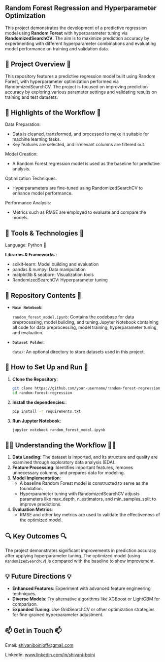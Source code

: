 ## Random Forest Regression and Hyperparameter Optimization

This project demonstrates the development of a predictive regression model using **Random Forest** with hyperparameter tuning via **RandomizedSearchCV**. The aim is to maximize prediction accuracy by experimenting with different hyperparameter combinations and evaluating model performance on training and validation data.

## 🌟 Project Overview 🌟

This repository features a predictive regression model built using Random Forest, with hyperparameter optimization performed via RandomizedSearchCV. The project is focused on improving prediction accuracy by exploring various parameter settings and validating results on training and test datasets.

## 📂 Highlights of the Workflow  📂 
Data Preparation:
- Data is cleaned, transformed, and processed to make it suitable for machine learning tasks.
- Key features are selected, and irrelevant columns are filtered out.
  
Model Creation:

- A Random Forest regression model is used as the baseline for predictive analysis.
  
Optimization Techniques:

- Hyperparameters are fine-tuned using RandomizedSearchCV to enhance model performance.
  
Performance Analysis:

- Metrics such as RMSE are employed to evaluate and compare the models.
  
## 🧰 Tools & Technologies 🧰 
Language: Python 🐍

**Libraries & Frameworks** :

- scikit-learn: Model building and evaluation
- pandas & numpy: Data manipulation
- matplotlib & seaborn: Visualization tools
- RandomizedSearchCV: Hyperparameter tuning
## 🚀 Repository Contents 🚀 


- **`Main Notebook`**:
  
  `random_forest_model.ipynb`: Contains the codebase for data preprocessing, model building, and tuning.Jupyter Notebook containing all code for data preprocessing, model training, hyperparameter tuning, and evaluation.

- **`Dataset Folder`**:

  `data/`: An optional directory to store datasets used in this project.

## 🔧  How to Set Up and Run  🔧

1. **Clone the Repository**:
   ```bash
   git clone https://github.com/your-username/random-forest-regression.git
   cd random-forest-regression
   ```

2. **Install the dependencies:**:
   ```bash
   pip install -r requirements.txt
   ```

3. **Run Jupyter Notebook**:
   ```bash
   jupyter notebook random_forest_model.ipynb
   ```

## 🧑‍🔬 Understanding the Workflow 🧑‍🔬

1. **Data Loading**: The dataset is imported, and its structure and quality are examined through exploratory data analysis (EDA).
2. **Feature Processing**: Identifies important features, removes unnecessary columns, and prepares data for modeling.
3. **Model  Implementation**:
   -  A baseline Random Forest model is constructed to serve as the foundation.
   - Hyperparameter tuning with RandomizedSearchCV adjusts parameters like max_depth, n_estimators, and min_samples_split to improve predictions.
4. **Evaluation Metrics**:
   - RMSE and other key metrics are used to validate the effectiveness of the optimized model.

## 🔍 Key Outcomes 🔍 

The project demonstrates significant improvements in prediction accuracy after applying hyperparameter tuning. The optimized model (using `RandomizedSearchCV`) is compared with the baseline to show improvement.

## 💡 Future Directions 💡

- **Enhanced Features**: Experiment with advanced feature engineering techniques.
- **Diverse Models**: Try alternative algorithms like XGBoost or LightGBM for comparison.
- **Expanded Tuning**: Use GridSearchCV or other optimization strategies for fine-grained hyperparameter adjustment.

## 📫 Get in Touch 📫

Email: shivaniboinioff@gmail.com

LinkedIn: www.linkedin.com/in/shivani-boini
